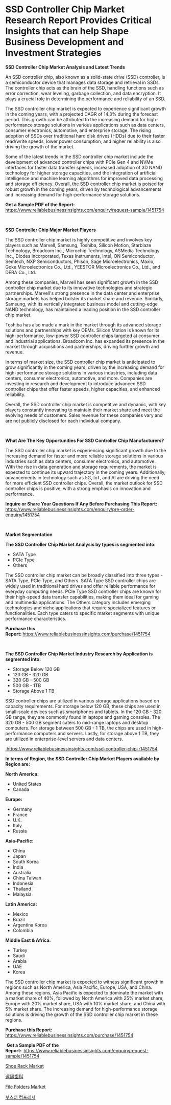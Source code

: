 <p><h1>SSD Controller Chip Market Research Report Provides Critical Insights that can help Shape Business Development and Investment Strategies</h1></p><p><strong>SSD Controller Chip Market Analysis and Latest Trends</strong></p>
<p><p>An SSD controller chip, also known as a solid-state drive (SSD) controller, is a semiconductor device that manages data storage and retrieval in SSDs. The controller chip acts as the brain of the SSD, handling functions such as error correction, wear leveling, garbage collection, and data encryption. It plays a crucial role in determining the performance and reliability of an SSD.</p><p>The SSD controller chip market is expected to experience significant growth in the coming years, with a projected CAGR of 14.3% during the forecast period. This growth can be attributed to the increasing demand for high-performance storage solutions in various applications such as data centers, consumer electronics, automotive, and enterprise storage. The rising adoption of SSDs over traditional hard disk drives (HDDs) due to their faster read/write speeds, lower power consumption, and higher reliability is also driving the growth of the market.</p><p>Some of the latest trends in the SSD controller chip market include the development of advanced controller chips with PCIe Gen 4 and NVMe interfaces for faster data transfer speeds, increased adoption of 3D NAND technology for higher storage capacities, and the integration of artificial intelligence and machine learning algorithms for improved data processing and storage efficiency. Overall, the SSD controller chip market is poised for robust growth in the coming years, driven by technological advancements and increasing demand for high-performance storage solutions.</p></p>
<p><strong>Get a Sample PDF of the Report:&nbsp;</strong> <a href="https://www.reliablebusinessinsights.com/enquiry/request-sample/1451754">https://www.reliablebusinessinsights.com/enquiry/request-sample/1451754</a></p>
<p>&nbsp;</p>
<p><strong>SSD Controller Chip Major Market Players</strong></p>
<p><p>The SSD controller chip market is highly competitive and involves key players such as Marvell, Samsung, Toshiba, Silicon Motion, Starblaze Technology, Broadcom Inc., Microchip Technology, ASMedia Technology Inc., Diodes Incorporated, Texas Instruments, Intel, ON Semiconductor, Semtech, NXP Semiconductors, Phison, Sage Microelectronics, Maxio, Goke Microelectronics Co., Ltd., YEESTOR Microelectronics Co., Ltd., and DERA Co., Ltd.</p><p>Among these companies, Marvell has seen significant growth in the SSD controller chip market due to its innovative technologies and strategic partnerships. Marvell's strong presence in the data center and enterprise storage markets has helped bolster its market share and revenue. Similarly, Samsung, with its vertically integrated business model and cutting-edge NAND technology, has maintained a leading position in the SSD controller chip market.</p><p>Toshiba has also made a mark in the market through its advanced storage solutions and partnerships with key OEMs. Silicon Motion is known for its high-performance, low-power SSD controller chips targeted at consumer and industrial applications. Broadcom Inc. has expanded its presence in the market through acquisitions and partnerships, driving further growth and revenue.</p><p>In terms of market size, the SSD controller chip market is anticipated to grow significantly in the coming years, driven by the increasing demand for high-performance storage solutions in various industries, including data centers, consumer electronics, automotive, and more. Companies are investing in research and development to introduce advanced SSD controller chips that offer faster speeds, higher capacities, and enhanced reliability.</p><p>Overall, the SSD controller chip market is competitive and dynamic, with key players constantly innovating to maintain their market share and meet the evolving needs of customers. Sales revenue for these companies vary and are not publicly disclosed for each individual company.</p></p>
<p>&nbsp;</p>
<p><strong>What Are The Key Opportunities For SSD Controller Chip Manufacturers?</strong></p>
<p><p>The SSD controller chip market is experiencing significant growth due to the increasing demand for faster and more reliable storage solutions in various industries such as data centers, consumer electronics, and automotive. With the rise in data generation and storage requirements, the market is expected to continue its upward trajectory in the coming years. Additionally, advancements in technology such as 5G, IoT, and AI are driving the need for more efficient SSD controller chips. Overall, the market outlook for SSD controller chips is positive, with a strong emphasis on innovation and performance.</p></p>
<p><strong>Inquire or Share Your Questions If Any Before Purchasing This Report:</strong> <a href="https://www.reliablebusinessinsights.com/enquiry/pre-order-enquiry/1451754">https://www.reliablebusinessinsights.com/enquiry/pre-order-enquiry/1451754</a></p>
<p>&nbsp;</p>
<p><strong>Market Segmentation</strong></p>
<p><strong>The SSD Controller Chip Market Analysis by types is segmented into:</strong></p>
<p><ul><li>SATA Type</li><li>PCIe Type</li><li>Others</li></ul></p>
<p><p>The SSD controller chip market can be broadly classified into three types - SATA Type, PCIe Type, and Others. SATA Type SSD controller chips are widely used in traditional hard drives and offer reliable performance for everyday computing needs. PCIe Type SSD controller chips are known for their high-speed data transfer capabilities, making them ideal for gaming and multimedia applications. The Others category includes emerging technologies and niche applications that require specialized features or functionalities. Each type caters to specific market segments with unique performance characteristics.</p></p>
<p><strong>Purchase this Report:&nbsp;</strong><a href="https://www.reliablebusinessinsights.com/purchase/1451754">https://www.reliablebusinessinsights.com/purchase/1451754</a></p>
<p>&nbsp;</p>
<p><strong>The SSD Controller Chip Market Industry Research by Application is segmented into:</strong></p>
<p><ul><li>Storage Below 120 GB</li><li>120 GB - 320 GB</li><li>320 GB - 500 GB</li><li>500 GB - 1TB</li><li>Storage Above 1 TB</li></ul></p>
<p><p>SSD controller chips are utilized in various storage applications based on capacity requirements. For storage below 120 GB, these chips are used in small-scale devices such as smartphones and tablets. In the 120 GB - 320 GB range, they are commonly found in laptops and gaming consoles. The 320 GB - 500 GB segment caters to mid-range laptops and desktop computers. For storage between 500 GB - 1 TB, the chips are used in high-performance computers and servers. Lastly, for storage above 1 TB, they are utilized in enterprise-level servers and data centers.</p></p>
<p><a href="https://www.reliablebusinessinsights.com/ssd-controller-chip-r1451754">&nbsp;https://www.reliablebusinessinsights.com/ssd-controller-chip-r1451754</a></p>
<p><strong>In terms of Region, the SSD Controller Chip Market Players available by Region are:</strong></p>
<p>
    <p> <strong> North America: </strong>
        <ul>
            <li>United States</li>
            <li>Canada</li>
        </ul>
        </p> 
    <p> <strong> Europe: </strong>
        <ul>
            <li>Germany</li>
            <li>France</li>
            <li>U.K.</li>
            <li>Italy</li>
            <li>Russia</li>
        </ul>
        </p> 
    <p> <strong> Asia-Pacific: </strong>
        <ul>
            <li>China</li>
            <li>Japan</li>
            <li>South Korea</li>
            <li>India</li>
            <li>Australia</li>
            <li>China Taiwan</li>
            <li>Indonesia</li>
            <li>Thailand</li>
            <li>Malaysia</li>
        </ul>
        </p> 
    <p> <strong> Latin America: </strong>
        <ul>
            <li>Mexico</li>
            <li>Brazil</li>
            <li>Argentina Korea</li>
            <li>Colombia</li>
        </ul>
        </p> 
    <p> <strong> Middle East & Africa: </strong>
        <ul>
            <li>Turkey</li>
            <li>Saudi</li>
            <li>Arabia</li>
            <li>UAE</li>
            <li>Korea</li>
        </ul>
    </p>
    </p>
<p><p>The SSD controller chip market is expected to witness significant growth in regions such as North America, Asia Pacific, Europe, USA, and China. Among these regions, Asia Pacific is expected to dominate the market with a market share of 40%, followed by North America with 25% market share, Europe with 20% market share, USA with 10% market share, and China with 5% market share. The increasing demand for high-performance storage solutions is driving the growth of the SSD controller chip market in these regions.</p></p>
<p><strong>Purchase this Report: </strong><a href="https://www.reliablebusinessinsights.com/purchase/1451754">https://www.reliablebusinessinsights.com/purchase/1451754</a></p>
<p>&nbsp;<strong>Get a Sample PDF of the Report:&nbsp;&nbsp;</strong><a href="https://www.reliablebusinessinsights.com/enquiry/request-sample/1451754">https://www.reliablebusinessinsights.com/enquiry/request-sample/1451754</a></p>
<p><strong></strong></p>
<p><p><a href="https://github.com/zmnbyevx75/Market-Research-Report-List-1/blob/main/shoe-rack-market.md">Shoe Rack Market</a></p><p><a href="https://github.com/luffiazaza/Market-Research-Report-List-3/blob/main/569190331510.md">遠隔歯科</a></p><p><a href="https://github.com/kmatchooka/Market-Research-Report-List-1/blob/main/file-folders-market.md">File Folders Market</a></p><p><a href="https://github.com/PhilToryphy7876567/Market-Research-Report-List-3/blob/main/299152841108.md">부스터 컴프레서</a></p></p>